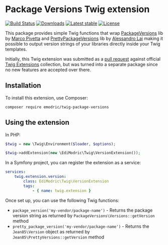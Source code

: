 Package Versions Twig extension
===============================

[![Build Status](https://img.shields.io/travis/emodric/twig-package-versions.svg?style=flat-square)](https://travis-ci.org/emodric/twig-package-versions)
[![Downloads](https://img.shields.io/packagist/dt/emodric/twig-package-versions.svg?style=flat-square)](https://packagist.org/packages/emodric/twig-package-versions/stats)
[![Latest stable](https://img.shields.io/packagist/v/emodric/twig-package-versions.svg?style=flat-square)](https://packagist.org/packages/emodric/twig-package-versions)
[![License](https://img.shields.io/github/license/emodric/twig-package-versions.svg?style=flat-square)](LICENSE)

This package provides simple Twig functions that wrap [PackageVersions](https://github.com/ocramius/PackageVersions)
lib by [Marco Pivetta](https://github.com/ocramius) and [PrettyPackageVersions](https://github.com/Jean85/pretty-package-versions)
lib by [Alessandro Lai](https://github.com/Jean85) making it possible to output version strings of your libraries
directly inside your Twig templates.

Initially, this Twig extension was submitted as a [pull request](https://github.com/twigphp/Twig-extensions/pull/226) against
official [Twig Extensions](https://github.com/twigphp/Twig-extensions) collection, but was turned into a separate package since
no new features are accepted over there.

## Installation

To install this extension, use Composer:

    composer require emodric/twig-package-versions

## Using the extension

In PHP:

```php
$twig = new \Twig\Environment($loader, $options);

$twig->addExtension(new \EdiModric\Twig\VersionExtension());
```

In a Symfony project, you can register the extension as a service:

```yaml
services:
    twig.extension.version:
        class: EdiModric\Twig\VersionExtension
        tags:
            - { name: twig.extension }
```

Once set up, you can use the following Twig functions:

* `package_version('my-vendor/package-name')` - Returns the package version string as returned by `PackageVersions\Versions::getVersion` method
* `pretty_package_version('my-vendor/package-name')` - Returns the `Jean85\Version` object as returned by `Jean85\PrettyVersions::getVersion` method
